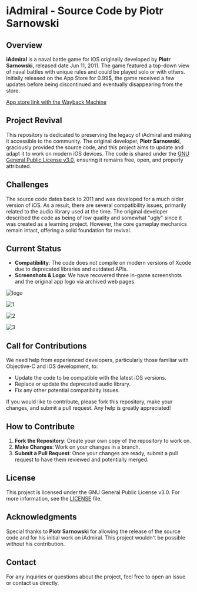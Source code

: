 # iAdmiral - Source Code by Piotr Sarnowski

## Overview

**iAdmiral** is a naval battle game for iOS originally developed by **Piotr Sarnowski**, released date Jun 11, 2011. The game featured a top-down view of naval battles with unique rules and could be played solo or with others. Initially released on the App Store for 0.99$, the game received a few updates before being discontinued and eventually disappearing from the store.

[App store link with the Wayback Machine](https://web.archive.org/web/20110614195317/http://itunes.apple.com/app/iadmiral/id441896242)

## Project Revival

This repository is dedicated to preserving the legacy of iAdmiral and making it accessible to the community. The original developer, **Piotr Sarnowski**, graciously provided the source code, and this project aims to update and adapt it to work on modern iOS devices. The code is shared under the [GNU General Public License v3.0](./LICENSE), ensuring it remains free, open, and properly attributed.

## Challenges

The source code dates back to 2011 and was developed for a much older version of iOS. As a result, there are several compatibility issues, primarily related to the audio library used at the time. The original developer described the code as being of low quality and somewhat "ugly" since it was created as a learning project. However, the core gameplay mechanics remain intact, offering a solid foundation for revival.

## Current Status

- **Compatibility**: The code does not compile on modern versions of Xcode due to deprecated libraries and outdated APIs.
- **Screenshots & Logo**: We have recovered three in-game screenshots and the original app logo via archived web pages.

![logo](https://github.com/user-attachments/assets/058bda75-754e-49eb-af32-28282decf27d)

![1](https://github.com/user-attachments/assets/0a07c346-45c5-4526-9c39-aacac6b718a6)

![2](https://github.com/user-attachments/assets/06a8dfdc-68c2-472f-8b3e-4ab2c995fe61)

![3](https://github.com/user-attachments/assets/23377c3c-bddc-43f4-8cd7-2247960b47c8)

## Call for Contributions

We need help from experienced developers, particularly those familiar with Objective-C and iOS development, to:
- Update the code to be compatible with the latest iOS versions.
- Replace or update the deprecated audio library.
- Fix any other potential compatibility issues.

If you would like to contribute, please fork this repository, make your changes, and submit a pull request. Any help is greatly appreciated!

## How to Contribute

1. **Fork the Repository**: Create your own copy of the repository to work on.
2. **Make Changes**: Work on your changes in a branch.
3. **Submit a Pull Request**: Once your changes are ready, submit a pull request to have them reviewed and potentially merged.

## License

This project is licensed under the GNU General Public License v3.0. For more information, see the [LICENSE](./LICENSE) file.

## Acknowledgments

Special thanks to **Piotr Sarnowski** for allowing the release of the source code and for his initial work on iAdmiral. This project wouldn't be possible without his contribution.

## Contact

For any inquiries or questions about the project, feel free to open an issue or contact us directly.

